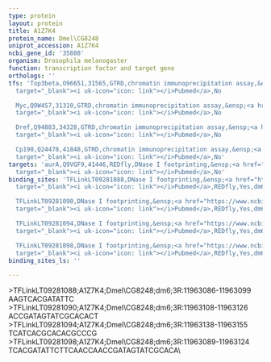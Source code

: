 ```yaml
---
type: protein
layout: protein
title: A1Z7K4
protein_name: Dmel\CG8248
uniprot_accession: A1Z7K4
ncbi_gene_id: '35888'
organism: Drosophila melanogaster
function: transcription factor and target gene
orthologs: ''
tfs: 'Top3beta,O96651,31565,GTRD,chromatin immunoprecipitation assay,&ensp;<a href="https://www.ncbi.nlm.nih.gov/pubmed/?term=27924024%5Buid%5D"
  target="_blank"><i uk-icon="icon: link"></i>Pubmed</a>,No

  Myc,Q9W4S7,31310,GTRD,chromatin immunoprecipitation assay,&ensp;<a href="https://www.ncbi.nlm.nih.gov/pubmed/?term=27924024%5Buid%5D"
  target="_blank"><i uk-icon="icon: link"></i>Pubmed</a>,No

  Dref,Q94883,34328,GTRD,chromatin immunoprecipitation assay,&ensp;<a href="https://www.ncbi.nlm.nih.gov/pubmed/?term=27924024%5Buid%5D"
  target="_blank"><i uk-icon="icon: link"></i>Pubmed</a>,No

  Cp190,Q24478,41848,GTRD,chromatin immunoprecipitation assay,&ensp;<a href="https://www.ncbi.nlm.nih.gov/pubmed/?term=27924024%5Buid%5D"
  target="_blank"><i uk-icon="icon: link"></i>Pubmed</a>,No'
targets: 'aurA,Q9VGF9,41446,REDfly,DNase I footprinting,&ensp;<a href="https://www.ncbi.nlm.nih.gov/pubmed/?term=7781065%5Buid%5D+OR+20965965%5Buid%5D+OR+9001253%5Buid%5D"
  target="_blank"><i uk-icon="icon: link"></i>Pubmed</a>,No'
binding_sites: 'TFLinkLT09281088,DNase I footprinting,&ensp;<a href="https://www.ncbi.nlm.nih.gov/pubmed/?term=9001253;20965965%5Buid%5D"
  target="_blank"><i uk-icon="icon: link"></i>Pubmed</a>,REDfly,Yes,dm6,3R,11963086,11963099,NA

  TFLinkLT09281090,DNase I footprinting,&ensp;<a href="https://www.ncbi.nlm.nih.gov/pubmed/?term=9001253;20965965%5Buid%5D"
  target="_blank"><i uk-icon="icon: link"></i>Pubmed</a>,REDfly,Yes,dm6,3R,11963108,11963126,NA

  TFLinkLT09281094,DNase I footprinting,&ensp;<a href="https://www.ncbi.nlm.nih.gov/pubmed/?term=9001253;20965965%5Buid%5D"
  target="_blank"><i uk-icon="icon: link"></i>Pubmed</a>,REDfly,Yes,dm6,3R,11963138,11963155,NA

  TFLinkLT09281098,DNase I footprinting,&ensp;<a href="https://www.ncbi.nlm.nih.gov/pubmed/?term=7781065;20965965%5Buid%5D"
  target="_blank"><i uk-icon="icon: link"></i>Pubmed</a>,REDfly,Yes,dm6,3R,11963089,11963124,NA'
binding_sites_ls: ''

---
```

\>TFLinkLT09281088;A1Z7K4;Dmel\CG8248;dm6;3R:11963086-11963099\AAGTCACGATATTC\\>TFLinkLT09281090;A1Z7K4;Dmel\CG8248;dm6;3R:11963108-11963126\ACCGATAGTATCGCACACT\\>TFLinkLT09281094;A1Z7K4;Dmel\CG8248;dm6;3R:11963138-11963155\TCATCACGCACACGCCCG\\>TFLinkLT09281098;A1Z7K4;Dmel\CG8248;dm6;3R:11963089-11963124\TCACGATATTCTTCAACCAACCGATAGTATCGCACA\